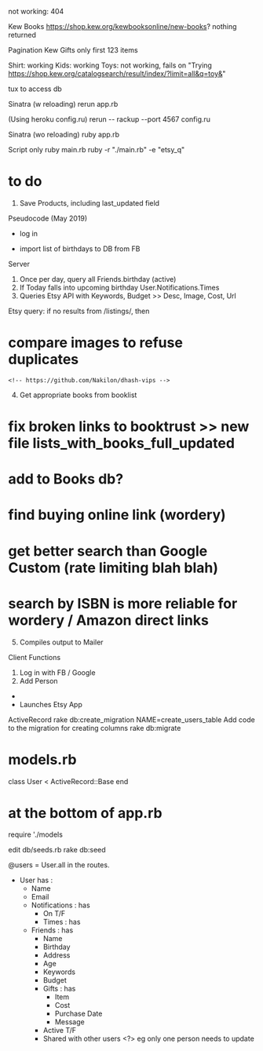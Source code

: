 not working: 
404

Kew Books https://shop.kew.org/kewbooksonline/new-books? nothing returned

Pagination
Kew Gifts only first 123 items

<!-- Tate Gifts https://shop.tate.org.uk/gifts/view-all-gifts?/sz=100&start=0 (only 100) #no pagination detected
Tate Home https://shop.tate.org.uk/homeware/view-all-homeware?/sz=100&start=0 (only 100) #no pagination detected -->

Shirt: working
Kids: working
Toys: not working, fails on 
"Trying https://shop.kew.org/catalogsearch/result/index/?limit=all&q=toy&"



tux
to access db

Sinatra (w reloading)
rerun app.rb

(Using heroku config.ru)
rerun -- rackup --port 4567 config.ru

Sinatra (wo reloading)
ruby app.rb

Script only
ruby main.rb
ruby -r "./main.rb" -e "etsy_q"


# to do
1. Save Products, including last_updated field


Pseudocode (May 2019)
- log in

- import list of birthdays to DB from FB

Server
1. Once per day, query all Friends.birthday (active)
2. If Today falls into upcoming birthday User.Notifications.Times
3. Queries Etsy API with Keywords, Budget >> Desc, Image, Cost, Url

Etsy query: if no results from /listings/, then 
# compare images to refuse duplicates
    <!-- https://github.com/Nakilon/dhash-vips -->

4. Get appropriate books from booklist

# fix broken links to booktrust >> new file lists_with_books_full_updated
# add to Books db?
# find buying online link (wordery) 
# get better search than Google Custom (rate limiting blah blah)
#   search by ISBN is more reliable for wordery / Amazon direct links  

5. Compiles output to Mailer

Client Functions
1. Log in with FB / Google
2. Add Person


- 
- Launches Etsy App

ActiveRecord
rake db:create_migration NAME=create_users_table
Add code to the migration for creating columns
rake db:migrate

# models.rb
class User < ActiveRecord::Base
end

# at the bottom of app.rb
require './models

edit db/seeds.rb
rake db:seed

@users = User.all in the routes.



- User has :
    + Name
    + Email
    + Notifications : has
        * On T/F
        * Times : has
    + Friends : has
        + Name
        + Birthday
        + Address
        + Age
        + Keywords
        + Budget
        + Gifts : has
            + Item
            + Cost
            + Purchase Date
            + Message
        + Active T/F
        + Shared with other users <?> eg only one person needs to update